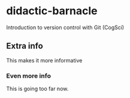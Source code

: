 # didactic-barnacle
Introduction to version control with Git (CogSci)

## Extra info

This makes it more informative

### Even more info
This is going too far now.
